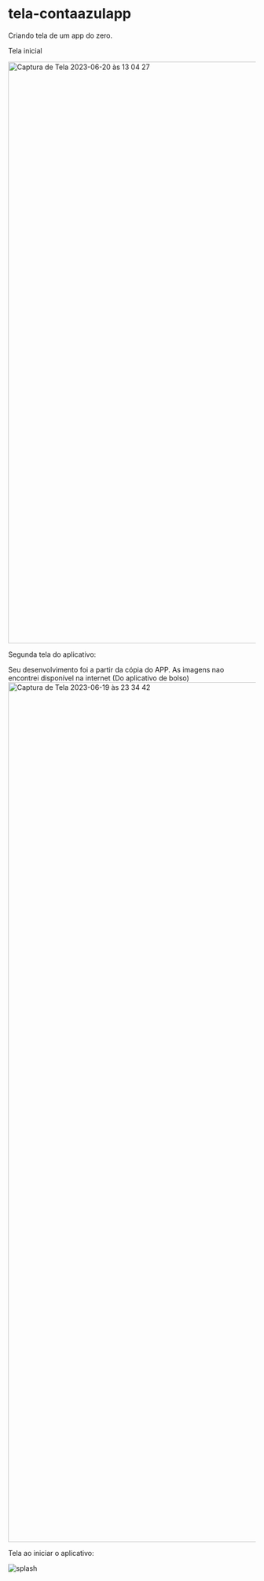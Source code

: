 # tela-contaazulapp

Criando tela de um app do zero.

Tela inicial

<img width="1183" alt="Captura de Tela 2023-06-20 às 13 04 27" src="https://github.com/marceloabbadia/contaazulapp/assets/112344339/250ba08a-f486-4765-81f4-a90d68378e6a">
<br/>

Segunda tela do aplicativo:
<br/>

Seu desenvolvimento foi a partir da cópia do APP. As imagens nao encontrei disponível na internet (Do aplicativo de bolso)
<img width="1749" alt="Captura de Tela 2023-06-19 às 23 34 42" src="https://github.com/marceloabbadia/contaazulapp/assets/112344339/b38dbe8f-728b-4ead-b671-e80fd0a2889f">


Tela ao iniciar o aplicativo:
<br/>

![splash](https://github.com/marceloabbadia/contaazulapp/assets/112344339/42def0f0-a0b2-42a6-b275-23f9abe2f5a7)
